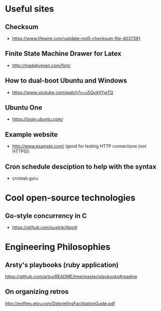 # Useful sites
## Checksum
- https://www.lifewire.com/validate-md5-checksum-file-4037391

## Finite State Machine Drawer for Latex 
- http://madebyevan.com/fsm/

## How to dual-boot Ubuntu and Windows
- https://www.youtube.com/watch?v=u5QyjHIYwTQ

## Ubuntu One
- https://login.ubuntu.com/

## Example website
- http://www.example.com/ (good for testing HTTP connections (not HTTPS))

## Cron schedule desciption to help with the syntax
- crontab.guru

# Cool open-source technologies
## Go-style concurrency in C
- https://github.com/sustrik/libmill

# Engineering Philosophies
## Arsty's playbooks (ruby application)
https://github.com/artsy/README/tree/master/playbooks#readme

## On organizing retros 
http://extfiles.etsy.com/DebriefingFacilitationGuide.pdf 

